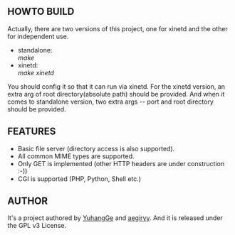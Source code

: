 ## HOWTO BUILD ##
Actually, there are two versions of this project, one for xinetd and the other for independent use. 
- standalone:  
    _make_
- xinetd:  
    _make xinetd_

You should config it so that it can run via xinetd. For the xinetd version, an extra arg of root directory(absolute path) should be provided. And when it comes to standalone version, two extra args -- port and root directory should be provided.

## FEATURES ##
* Basic file server (directory access is also supported).
* All common MIME types are supported.
* Only GET is implemented (other HTTP headers are under construction :-))
* CGI is supported (PHP, Python, Shell etc.)

## AUTHOR ##
It's a project authored by [YuhangGe](https://github.com/YuhangGe) and [aegiryy](https://github.com/aegiryy). And it is released under the GPL v3 License.
